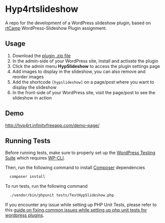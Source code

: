# Hyp4rtslideshow

A repo for the development of a WordPress slideshow plugin, based on [rtCamp](https://rtcamp.com/) WordPress-Slideshow Plugin assignment.

## Usage

1. Download the [plugin .zip file](https://www.dropbox.com/scl/fi/nwuhu45rbmex8au78djzp/hyp4rtslideshow.1.0.0.zip?rlkey=7ao32x1z0ooiej8478h2h6a8x&st=flo5i2uk&dl=0)
2. In the admin-side of your WordPress site, install and activate the plugin
3. Click the admin menu **HypSlideshow** to access the plugin settings page
4. Add images to display in the slideshow, you can also remove and reorder images
5. Add the shortcode `[hypslideshow]` on a page/post where you want to display the slideshow
6. In the front-side of your WordPress site, visit the page/post to see the slideshow in action

## Demo

http://hyp4rt.infinityfreeapp.com/demo-page/

## Running Tests

Before running tests, make sure to properly set up the [WordPress Testing Suite](https://make.wordpress.org/cli/handbook/misc/plugin-unit-tests/#running-tests-locally) which requires [WP-CLI](https://make.wordpress.org/cli/handbook/guides/installing/).

Then, run the following command to install [Composer](https://getcomposer.org/) dependencies

```bash
  composer install
```

To run tests, run the following command

```bash
  ./vendor/bin/phpunit tests/TestHypSlideshow.php
```

If you encounter any issue while setting up PHP Unit Tests, please refer to this [guide on fixing common issues while setting up php unit tests for wordpress plugins](https://sanjeebaryal.com.np/fixing-issues-while-setting-up-php-unit-tests-for-wordpress-plugins/).
